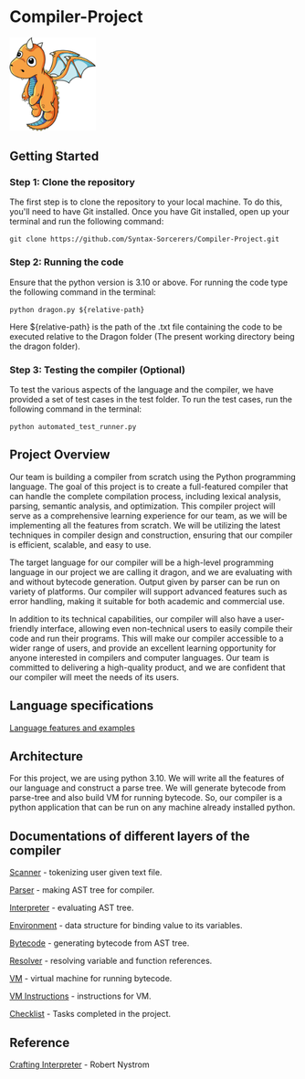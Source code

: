 # **Compiler-Project**

<img src="img/dragon.png" width=30% height=30%>

## **Getting Started**

### **Step 1: Clone the repository**

The first step is to clone the repository to your local machine. To do this, you'll need to have Git installed. Once you have Git installed, open up your terminal and run the following command:

```
git clone https://github.com/Syntax-Sorcerers/Compiler-Project.git
```

### **Step 2: Running the code**

Ensure that the python version is 3.10 or above. For running the code type the following command in the terminal:

```
python dragon.py ${relative-path}
```

Here ${relative-path} is the path of the .txt file containing the code to be executed relative to the Dragon folder (The present working directory being the dragon folder).

### **Step 3: Testing the compiler (Optional)**

To test the various aspects of the language and the compiler, we have provided a set of test cases in the test folder. To run the test cases, run the following command in the terminal:

```
python automated_test_runner.py
```

## **Project Overview**

Our team is building a compiler from scratch using the Python programming language. The goal of this project is to create a full-featured compiler that can handle the complete compilation process, including lexical analysis, parsing, semantic analysis, and optimization. This compiler project will serve as a comprehensive learning experience for our team, as we will be implementing all the features from scratch. We will be utilizing the latest techniques in compiler design and construction, ensuring that our compiler is efficient, scalable, and easy to use.

The target language for our compiler will be a high-level programming language in our project we are calling it dragon, and we are evaluating with and without bytecode generation. Output given by parser can be run on variety of platforms. Our compiler will support advanced features such as error handling, making it suitable for both academic and commercial use.

In addition to its technical capabilities, our compiler will also have a user-friendly interface, allowing even non-technical users to easily compile their code and run their programs. This will make our compiler accessible to a wider range of users, and provide an excellent learning opportunity for anyone interested in compilers and computer languages. Our team is committed to delivering a high-quality product, and we are confident that our compiler will meet the needs of its users.

## **Language specifications**

[Language features and examples](docs/LS.md)

## **Architecture**

For this project, we are using python 3.10. We will write all the features of our language and construct a parse tree. We will generate bytecode from parse-tree and also build VM for running bytecode. So, our compiler is a python application that can be run on any machine already installed python.

## **Documentations of different layers of the compiler**

[Scanner](docs/SCANNER.md) - tokenizing user given text file.

[Parser](docs/PARSER.md) - making AST tree for compiler.

[Interpreter](docs/INTERPRETER.md) - evaluating AST tree.

[Environment](docs/ENVIRONMENT.md) - data structure for binding value to its variables.

[Bytecode](docs/BYTECODE.md) - generating bytecode from AST tree.

[Resolver](docs/RESOLVER.md) - resolving variable and function references.

[VM](docs/VM.md) - virtual machine for running bytecode.

[VM Instructions](docs/INSTRUCTIONS.md) - instructions for VM.

[Checklist](docs/checklist.md) - Tasks completed in the project.

## **Reference**

[Crafting Interpreter](https://craftinginterpreters.com/contents.html) - Robert Nystrom

